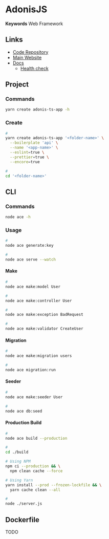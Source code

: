 # AdonisJS

<!--
https://github.com/CesarJrFontalvo/buen-comienzo-adonis-5/blob/main/Dockerfile
-->

<!--
{"message":"E_ROUTE_NOT_FOUND: Cannot GET:/ping"}

https://api.example.com/health
-->

**Keywords** Web Framework

## Links

- [Code Repository](https://github.com/adonisjs/core)
- [Main Website](https://adonisjs.com)
- [Docs](https://docs.adonisjs.com)
  - [Health check](https://docs.adonisjs.com/guides/health-check)

## Project

### Commands

```sh
yarn create adonis-ts-app -h
```

### Create

```sh
#
yarn create adonis-ts-app '<folder-name>' \
  --boilerplate 'api' \
  --name '<app-name>' \
  --eslint=true \
  --prettier=true \
  --encore=true

#
cd '<folder-name>'
```

## CLI

### Commands

```sh
node ace -h
```

### Usage

```sh
#
node ace generate:key

#
node ace serve --watch
```

<!--
node ace bull:listen

node ace dump:rcfile

yarn add @adonisjs/lucid
node ace configure @adonisjs/lucid
-->

#### Make

```sh
#
node ace make:model User

#
node ace make:controller User

#
node ace make:exception BadRequest

#
node ace make:validator CreateUser
```

#### Migration

```sh
#
node ace make:migration users

#
node ace migration:run
```

#### Seeder

```sh
#
node ace make:seeder User

#
node ace db:seed
```

#### Production Build

```sh
#
node ace build --production

#
cd ./build

# Using NPM
npm ci --production && \
  npm clean cache --force

# Using Yarn
yarn install --prod --frozen-lockfile && \
  yarn cache clean --all

#
node ./server.js
```

## Dockerfile

TODO

<!--
https://github.com/search?q=filename%3Adocker-entrypoint.sh+%22ace+migration%3Arun%22
-->
